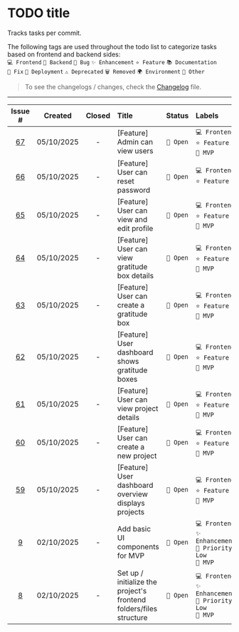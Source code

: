 # TODO title

Tracks tasks per commit.

The following tags are used throughout the todo list to categorize tasks based on frontend and backend sides:<br>
`💻 Frontend` `🔧 Backend` `🐛 Bug` `✨ Enhancement` `⭐ Feature` `📚 Documentation`<br>
`🔨 Fix` `🚀 Deployment` `⚠️ Deprecated` `🗑️ Removed` `🌍 Environment` `📌 Other`

> To see the changelogs / changes, check the [Changelog](./Changelog.md) file.

---
| Issue # | Created | Closed | Title | Status | Labels |
|:------:|:------:|:-----:|:-----|:----:|:-----|
| [67](https://github.com/Gallucky/ClarityBox/issues/67) | 05/10/2025 | - | [Feature] Admin can view users | `💬 Open` | `💻 Frontend`<br>`⭐ Feature`<br>`📌 MVP` |
| [66](https://github.com/Gallucky/ClarityBox/issues/66) | 05/10/2025 | - | [Feature] User can reset password | `💬 Open` | `💻 Frontend`<br>`⭐ Feature` |
| [65](https://github.com/Gallucky/ClarityBox/issues/65) | 05/10/2025 | - | [Feature] User can view and edit profile | `💬 Open` | `💻 Frontend`<br>`⭐ Feature`<br>`📌 MVP` |
| [64](https://github.com/Gallucky/ClarityBox/issues/64) | 05/10/2025 | - | [Feature] User can view gratitude box details | `💬 Open` | `💻 Frontend`<br>`⭐ Feature`<br>`📌 MVP` |
| [63](https://github.com/Gallucky/ClarityBox/issues/63) | 05/10/2025 | - | [Feature] User can create a gratitude box | `💬 Open` | `💻 Frontend`<br>`⭐ Feature`<br>`📌 MVP` |
| [62](https://github.com/Gallucky/ClarityBox/issues/62) | 05/10/2025 | - | [Feature] User dashboard shows gratitude boxes | `💬 Open` | `💻 Frontend`<br>`⭐ Feature`<br>`📌 MVP` |
| [61](https://github.com/Gallucky/ClarityBox/issues/61) | 05/10/2025 | - | [Feature] User can view project details | `💬 Open` | `💻 Frontend`<br>`⭐ Feature`<br>`📌 MVP` |
| [60](https://github.com/Gallucky/ClarityBox/issues/60) | 05/10/2025 | - | [Feature] User can create a new project | `💬 Open` | `💻 Frontend`<br>`⭐ Feature`<br>`📌 MVP` |
| [59](https://github.com/Gallucky/ClarityBox/issues/59) | 05/10/2025 | - | [Feature] User dashboard overview displays projects | `💬 Open` | `💻 Frontend`<br>`⭐ Feature`<br>`📌 MVP` |
| [9](https://github.com/Gallucky/ClarityBox/issues/9) | 02/10/2025 | - | Add basic UI components for MVP | `💬 Open` | `💻 Frontend`<br>`✨ Enhancement`<br>`📌 Priority: Low`<br>`📌 MVP` |
| [8](https://github.com/Gallucky/ClarityBox/issues/8) | 02/10/2025 | - | Set up / initialize the project's frontend folders/files structure | `💬 Open` | `💻 Frontend`<br>`✨ Enhancement`<br>`📌 Priority: Low`<br>`📌 MVP` |

